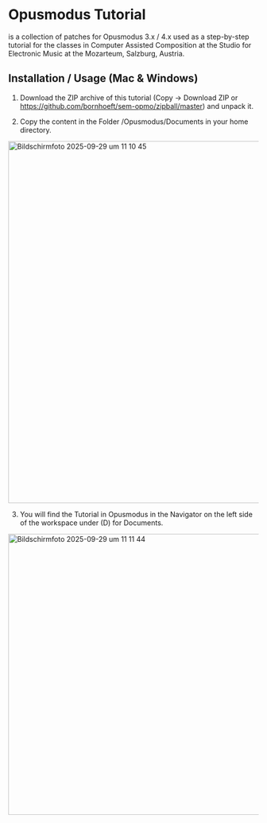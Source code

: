 # Opusmodus Tutorial

is a collection of patches for Opusmodus 3.x / 4.x
used as a step-by-step tutorial for the classes in Computer Assisted Composition at the Studio for Electronic Music at the Mozarteum, Salzburg, Austria. 

## Installation / Usage (Mac & Windows)

1. Download the ZIP archive of this tutorial (Copy → Download ZIP or https://github.com/bornhoeft/sem-opmo/zipball/master) and unpack it.

2. Copy the content in the Folder /Opusmodus/Documents in your home directory.

<img width="865" height="729" alt="Bildschirmfoto 2025-09-29 um 11 10 45" src="https://github.com/user-attachments/assets/673f9194-a415-40d4-886c-6982de5685f2" />

3. You will find the Tutorial in Opusmodus in the Navigator on the left side of the workspace under (D) for Documents.

<img width="970" height="566" alt="Bildschirmfoto 2025-09-29 um 11 11 44" src="https://github.com/user-attachments/assets/d5becd66-86e1-4a85-bc71-5d92319537bd" />







